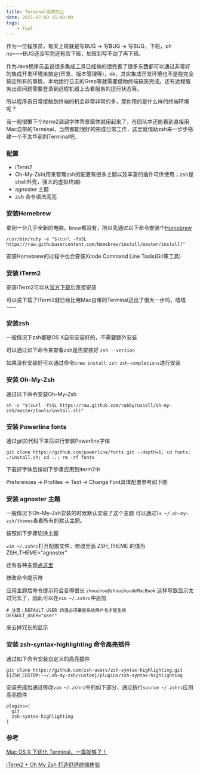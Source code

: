 ```yaml
---
title: Terminal高效办公
date: 2021-07-03 15:00:00
tags:
    - Tool
---
```

作为一位程序员，每天上班就是写BUG -> 写BUG -> 写BUG，下班，oh no~~~BUG还没写完还有脸下班，加班到写不动了再下班。

作为Java程序员虽说很多集成工具已经做的很完善了很多东西都可以通过非常好的集成开发环境来搞定(开发、版本管理等)，ok，其实集成开发环境也不是能完全搞定所有的事情，本地运行日志的Grep等就需要借助终端搞笑完成。还有远程服务出现问题需要登录到远程机器上去看服务的运行状态等。

所以程序员日常接触到终端的机会非常非常的多，那你用的是什么样的终端环境呢？

我一般很懒下个iterm2调调字体背景窗体就用起来了，在团队中还能看到直接用Mac自带的Terminal，当然都能很好的完成日常工作，这里就借助zsh来一步步搭建一个不太华丽的Terminal吧。

### 配置
- iTerm2
- Oh-My-Zsh(用来管理zsh的配置有很多主题以及丰富的插件可供使用；zsh是shell外壳，强大的虚拟终端)
- agnoster 主题
- zsh 命令语法高亮

### 安装Homebrew
拿到一台几乎全新的电脑，brew都没有，所以先通过以下命令安装个[Homebrew](https://brew.sh/)

```
/usr/bin/ruby -e "$(curl -fsSL https://raw.githubusercontent.com/Homebrew/install/master/install)"
```
安装Homebrew的过程中也会安装Xcode Command Line Tools(Git等工具)

### 安装 iTerm2
安装iTerm2可以从[官方下载](https://www.iterm2.com/)后直接安装

可以说下载了iTerm2就已经比用Mac自带的Terminal迈出了很大一步吗，嘻嘻~~~

### 安装zsh
一般情况下zsh都是OS X自带安装好的，不需要额外安装

可以通过如下命令来查看zsh是否安装好
`zsh --version`

如果没有安装好可以通过命令`brew install zsh zsh-completions`进行安装

### 安装 Oh-My-Zsh
通过以下命令安装Oh-My-Zsh
```
sh -c "$(curl -fsSL https://raw.github.com/robbyrussell/oh-my-zsh/master/tools/install.sh)"
```

### 安装 Powerline fonts
通过git拉代码下来后进行安装Powerline字体
```
git clone https://github.com/powerline/fonts.git --depth=1; cd fonts; ./install.sh; cd ..; rm -rf fonts
```
下载好字体后按如下步骤应用到iterm2中

Preferences -> Profiles -> Text -> Change Font具体配置参考如下图


### 安装 agnoster 主题
一般情况下Oh-My-Zsh安装的时候默认安装了这个主题 可以通过`ls ~/.oh-my-zsh/themes`查看所有的默认主题。

按照如下步骤切换主题

`vim ~/.zshrc`打开配置文件，修改里面 ZSH_THEME 的值为 ZSH_THEME="agnoster"

还有各种主题[点这里](https://github.com/robbyrussell/oh-my-zsh/wiki/Themes#agnoster)

修改命令提示符

应用主题后命令提示符会变得很长 `zhouzhou@zhouzhoudeMacBook` 这样导致显示太过冗长了，因此可以在`vim ~/.zshrc`中追加
```
# 注意：DEFAULT_USER 的值必须要是系统用户名才能生效
DEFAULT_USER="user"
```
来去掉冗长的显示

### 安装 zsh-syntax-highlighting 命令高亮插件
通过如下命令安装自定义的高亮插件
```
git clone https://github.com/zsh-users/zsh-syntax-highlighting.git ${ZSH_CUSTOM:-~/.oh-my-zsh/custom}/plugins/zsh-syntax-highlighting
```
安装完成后通过修改`vim ~/.zshrc`中的如下部分，通过执行`source ~/.zshrc`应用高亮插件
```
plugins=(
  git
  zsh-syntax-highlighting
)
```

### 参考
[Mac OS X 下优化 Terminal，一篇就够了！](https://zhuanlan.zhihu.com/p/41745503)

[iTerm2 + Oh My Zsh 打造舒适终端体验](https://zhuanlan.zhihu.com/p/37195261)
